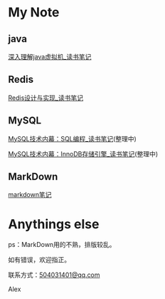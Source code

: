 # My Note  
## java  
[深入理解java虚拟机_读书笔记](https://github.com/alexivy/readBookNote/blob/master/java/%E6%B7%B1%E5%85%A5%E7%90%86%E8%A7%A3java%E8%99%9A%E6%8B%9F%E6%9C%BA_%E8%AF%BB%E4%B9%A6%E7%AC%94%E8%AE%B0.md)  
## Redis  
[Redis设计与实现_读书笔记](https://github.com/alexivy/readBookNote/blob/master/redis/Redis%E8%AE%BE%E8%AE%A1%E4%B8%8E%E5%AE%9E%E7%8E%B0_%E8%AF%BB%E4%B9%A6%E7%AC%94%E8%AE%B0.md)  
## MySQL  
[MySQL技术内幕：SQL编程_读书笔记](mysql\MySQL技术内幕：SQL编程_读书笔记.md)(整理中)  

[MySQL技术内幕：InnoDB存储引擎_读书笔记](/mysql/MySQL技术内幕：InnoDB存储引擎_读书笔记.md)(整理中)  
## MarkDown  
[markdown笔记](/markdown.md)

# Anythings else  
ps：MarkDown用的不熟，排版较乱。  

如有错误，欢迎指正。  

联系方式：504031401@qq.com  

Alex

